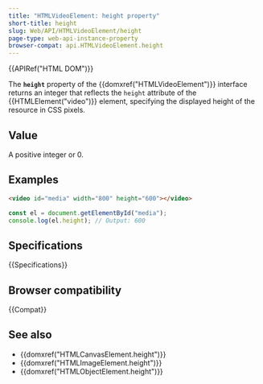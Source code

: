 ```yaml
---
title: "HTMLVideoElement: height property"
short-title: height
slug: Web/API/HTMLVideoElement/height
page-type: web-api-instance-property
browser-compat: api.HTMLVideoElement.height
---
```


{{APIRef("HTML DOM")}}

The **`height`** property of the {{domxref("HTMLVideoElement")}} interface returns an integer that reflects the `height` attribute of the {{HTMLElement("video")}} element, specifying the displayed height of the resource in CSS pixels.

## Value

A positive integer or 0.

## Examples

```html
<video id="media" width="800" height="600"></video>
```

```js
const el = document.getElementById("media");
console.log(el.height); // Output: 600
```

## Specifications

{{Specifications}}

## Browser compatibility

{{Compat}}

## See also

- {{domxref("HTMLCanvasElement.height")}}
- {{domxref("HTMLImageElement.height")}}
- {{domxref("HTMLObjectElement.height")}}
